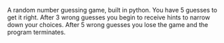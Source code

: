 A random number guessing game, built in python. You have 5 guesses to get it right. After 3 wrong guesses you begin to receive hints to narrow down your choices. After 5 wrong guesses you lose the game and the program terminates.  
